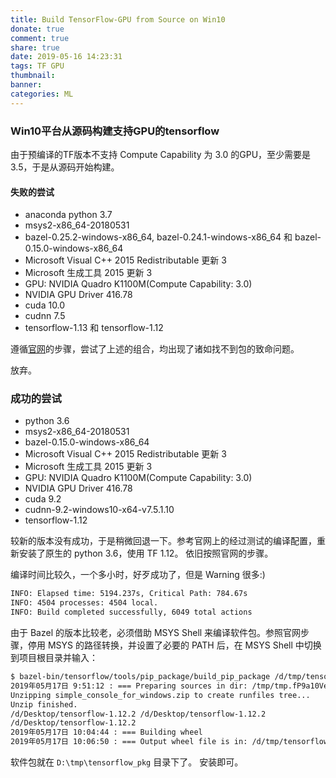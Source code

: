 ```yaml
---
title: Build TensorFlow-GPU from Source on Win10
donate: true
comment: true
share: true
date: 2019-05-16 14:23:31
tags: TF GPU
thumbnail:
banner:
categories: ML
---
```


### Win10平台从源码构建支持GPU的tensorflow

由于预编译的TF版本不支持 Compute Capability 为 3.0 的GPU，至少需要是 3.5，于是从源码开始构建。

<!--more-->

#### 失败的尝试

- anaconda python 3.7
- msys2-x86_64-20180531
- bazel-0.25.2-windows-x86_64, bazel-0.24.1-windows-x86_64 和 bazel-0.15.0-windows-x86_64
- Microsoft Visual C++ 2015 Redistributable 更新 3
- Microsoft 生成工具 2015 更新 3
- GPU: NVIDIA Quadro K1100M(Compute Capability: 3.0)
- NVIDIA GPU Driver 416.78
- cuda 10.0
- cudnn 7.5
- tensorflow-1.13 和 tensorflow-1.12

遵循[官网](https://www.tensorflow.org/install)的步骤，尝试了上述的组合，均出现了诸如找不到包的致命问题。

放弃。

### 成功的尝试

- python 3.6
- msys2-x86_64-20180531
- bazel-0.15.0-windows-x86_64
- Microsoft Visual C++ 2015 Redistributable 更新 3
- Microsoft 生成工具 2015 更新 3
- GPU: NVIDIA Quadro K1100M(Compute Capability: 3.0)
- NVIDIA GPU Driver 416.78
- cuda 9.2
- cudnn-9.2-windows10-x64-v7.5.1.10
- tensorflow-1.12

较新的版本没有成功，于是稍微回退一下。参考官网上的经过测试的编译配置，重新安装了原生的 python 3.6，使用 TF 1.12。
依旧按照官网的步骤。

编译时间比较久，一个多小时，好歹成功了，但是 Warning 很多:)

```cmd
INFO: Elapsed time: 5194.237s, Critical Path: 784.67s
INFO: 4504 processes: 4504 local.
INFO: Build completed successfully, 6049 total actions
```
由于 Bazel 的版本比较老，必须借助 MSYS Shell 来编译软件包。参照官网步骤，停用 MSYS 的路径转换，并设置了必要的 PATH 后，在 MSYS Shell 中切换到项目根目录并输入：

```bash
$ bazel-bin/tensorflow/tools/pip_package/build_pip_package /d/tmp/tensorflow_pkg
2019年05月17日 9:51:12 : === Preparing sources in dir: /tmp/tmp.fP9a10VeyS
Unzipping simple_console_for_windows.zip to create runfiles tree...
Unzip finished.
/d/Desktop/tensorflow-1.12.2 /d/Desktop/tensorflow-1.12.2
/d/Desktop/tensorflow-1.12.2
2019年05月17日 10:04:44 : === Building wheel
2019年05月17日 10:06:50 : === Output wheel file is in: /d/tmp/tensorflow_pkg
```

软件包就在 `D:\tmp\tensorflow_pkg` 目录下了。
安装即可。